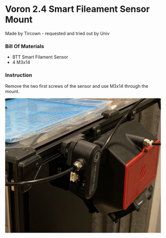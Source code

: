 # Voron 2.4 Smart Fileament Sensor Mount
Made by Tircown - requested and tried out by Univ

### Bill Of Materials
* BTT Smart Filament Sensor
* 4 M3x14

### Instruction
Remove the two first screws of the sensor and use M3x14 through the mount.

![photo1](Images/image0.jpg)